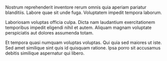 Nostrum reprehenderit inventore rerum omnis quia aperiam pariatur blanditiis. Labore quae sit unde fuga. Voluptatem impedit tempora laborum.
 Laboriosam voluptas officia culpa. Dicta nam laudantium exercitationem temporibus impedit eligendi nihil et autem. Aliquam magnam voluptate perspiciatis aut dolores assumenda totam.
 Et tempora quasi numquam voluptas voluptas. Qui quia sed maiores ut iste. Sed amet similique sint quis id quisquam ratione. Ipsa porro sit accusamus debitis similique aspernatur qui libero.